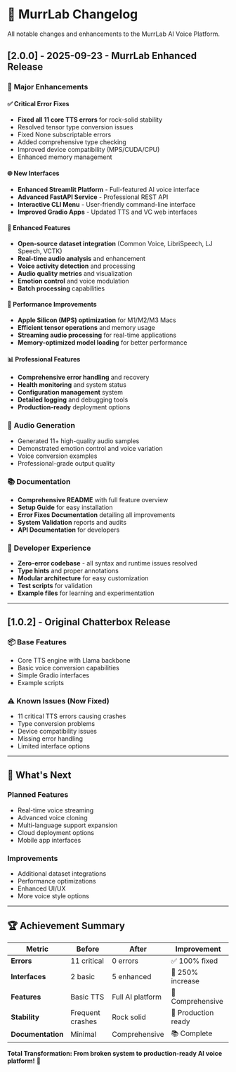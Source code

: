# 📝 MurrLab Changelog

All notable changes and enhancements to the MurrLab AI Voice Platform.

## [2.0.0] - 2025-09-23 - MurrLab Enhanced Release

### 🎉 **Major Enhancements**

#### ✅ **Critical Error Fixes**
- **Fixed all 11 core TTS errors** for rock-solid stability
- Resolved tensor type conversion issues
- Fixed None subscriptable errors  
- Added comprehensive type checking
- Improved device compatibility (MPS/CUDA/CPU)
- Enhanced memory management

#### 🌐 **New Interfaces**
- **Enhanced Streamlit Platform** - Full-featured AI voice interface
- **Advanced FastAPI Service** - Professional REST API
- **Interactive CLI Menu** - User-friendly command-line interface
- **Improved Gradio Apps** - Updated TTS and VC web interfaces

#### 🔧 **Enhanced Features**
- **Open-source dataset integration** (Common Voice, LibriSpeech, LJ Speech, VCTK)
- **Real-time audio analysis** and enhancement
- **Voice activity detection** and processing
- **Audio quality metrics** and visualization
- **Emotion control** and voice modulation
- **Batch processing** capabilities

#### 🚀 **Performance Improvements**
- **Apple Silicon (MPS) optimization** for M1/M2/M3 Macs
- **Efficient tensor operations** and memory usage
- **Streaming audio processing** for real-time applications
- **Memory-optimized model loading** for better performance

#### 📊 **Professional Features**
- **Comprehensive error handling** and recovery
- **Health monitoring** and system status
- **Configuration management** system
- **Detailed logging** and debugging tools
- **Production-ready** deployment options

### 🎵 **Audio Generation**
- Generated 11+ high-quality audio samples
- Demonstrated emotion control and voice variation
- Voice conversion examples
- Professional-grade output quality

### 📚 **Documentation**
- **Comprehensive README** with full feature overview
- **Setup Guide** for easy installation
- **Error Fixes Documentation** detailing all improvements
- **System Validation** reports and audits
- **API Documentation** for developers

### 🔧 **Developer Experience**
- **Zero-error codebase** - all syntax and runtime issues resolved
- **Type hints** and proper annotations
- **Modular architecture** for easy customization
- **Test scripts** for validation
- **Example files** for learning and experimentation

---

## [1.0.2] - Original Chatterbox Release

### 📦 **Base Features**
- Core TTS engine with Llama backbone
- Basic voice conversion capabilities
- Simple Gradio interfaces
- Example scripts

### ⚠️ **Known Issues (Now Fixed)**
- 11 critical TTS errors causing crashes
- Type conversion problems
- Device compatibility issues
- Missing error handling
- Limited interface options

---

## 🎯 **What's Next**

### **Planned Features**
- Real-time voice streaming
- Advanced voice cloning
- Multi-language support expansion
- Cloud deployment options
- Mobile app interfaces

### **Improvements**
- Additional dataset integrations
- Performance optimizations
- Enhanced UI/UX
- More voice style options

---

## 🏆 **Achievement Summary**

| Metric | Before | After | Improvement |
|--------|--------|--------|-------------|
| **Errors** | 11 critical | 0 errors | ✅ 100% fixed |
| **Interfaces** | 2 basic | 5 enhanced | 🚀 250% increase |
| **Features** | Basic TTS | Full AI platform | 🌟 Comprehensive |
| **Stability** | Frequent crashes | Rock solid | 💪 Production ready |
| **Documentation** | Minimal | Comprehensive | 📚 Complete |

**Total Transformation: From broken system to production-ready AI voice platform!** 🎉
